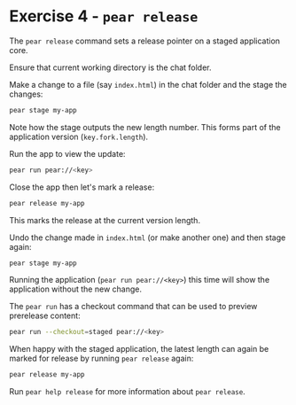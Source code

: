 # Exercise 4 - `pear release`

The `pear release` command sets a release pointer on a staged application core.

Ensure that current working directory is the chat folder.

Make a change to a file (say `index.html`) in the chat folder and the stage the changes:

```sh
pear stage my-app
```

Note how the stage outputs the new length number. This forms part of the application version (`key.fork.length`).

Run the app to view the update:

```sh
pear run pear://<key>
```

Close the app then let's mark a release:

```sh
pear release my-app
```

This marks the release at the current version length.

Undo the change made in `index.html` (or make another one) and then stage again:

```sh
pear stage my-app
```

Running the application (`pear run pear://<key>`) this time will show the application without the new change.

The `pear run` has a checkout command that can be used to preview prerelease content:

```sh
pear run --checkout=staged pear://<key>
```

When happy with the staged application, the latest length can again be marked for release by running `pear release` again:

```sh
pear release my-app
```

Run `pear help release` for more information about `pear release`.